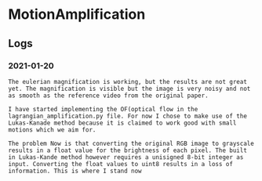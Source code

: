 # MotionAmplification

## Logs

### 2021-01-20
    The eulerian magnification is working, but the results are not great yet. The magnification is visible but the image is very noisy and not as smooth as the reference video from the original paper.

    I have started implementing the OF(optical flow in the lagrangian_amplification.py file. For now I chose to make use of the Lukas-Kanade method because it is claimed to work good with small motions which we aim for. 

    The problem Now is that converting the original RGB image to grayscale results in a float value for the brightness of each pixel. The built in Lukas-Kande method however requires a unisigned 8-bit integer as input. Converting the float values to uint8 results in a loss of information. This is where I stand now